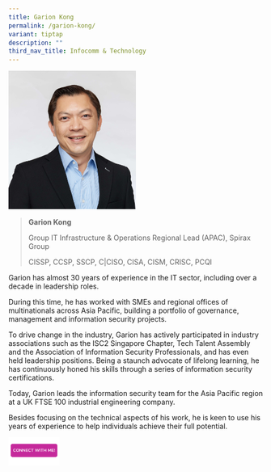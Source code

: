 ```yaml
---
title: Garion Kong
permalink: /garion-kong/
variant: tiptap
description: ""
third_nav_title: Infocomm & Technology
---
```

<p></p>
<div class="isomer-image-wrapper">
<img style="width: 50%;" height="auto" width="100%" alt="" src="/images/Profile Photos/Garion_Kong_2_copy.jpg">
</div>
<p></p>
<blockquote>
<p><strong>Garion Kong</strong>
</p>
<p>Group IT Infrastructure &amp; Operations Regional Lead (APAC), Spirax
Group</p>
<p>CISSP, CCSP, SSCP, C|CISO, CISA, CISM, CRISC, PCQI</p>
</blockquote>
<p></p>
<p>Garion has almost 30 years of experience in the IT sector, including over
a decade in leadership roles.</p>
<p>During this time, he has worked with SMEs and regional offices of multinationals
across Asia Pacific, building a portfolio of governance, management and
information security projects.</p>
<p>To drive change in the industry, Garion has actively participated in industry
associations such as the ISC2 Singapore Chapter, Tech Talent Assembly and
the Association of Information Security Professionals, and has even held
leadership positions. Being a staunch advocate of lifelong learning, he
has continuously honed his skills through a series of information security
certifications.</p>
<p>Today, Garion leads the information security team for the Asia Pacific
region at a UK FTSE 100 industrial engineering company.</p>
<p>Besides focusing on the technical aspects of his work, he is keen to use
his years of experience to help individuals achieve their full potential.</p>
<p></p>
<p></p><a class="isomer-image-wrapper" href="https://form.gov.sg/677f33ea97c6404aace448e7"><img style="width: 20%;" height="auto" width="100%" alt="" src="/images/CONNECT_WITH_ME.png"></a>
<p></p>